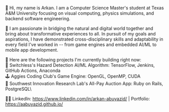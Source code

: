 👋 Hi, my name is Arkan. I am a Computer Science Master's student at Texas A&M University focusing on visual computing, physics simulations, and backend software engineering. 

💪 I am passionate in bridging the natural and digital world together and bring about transformative experiences to all. In pursuit of my goals and aspirations, I have demonstrated cross-disciplinary skills and adaptability in every field I've worked in -- from game engines and embedded AI/ML to mobile app development.

🔧 Here are the following projects I'm currently building right now:\
  🤖 Switchless's Hazard Detection AI/ML Algorithm: TensorFlow, Jenkins, GitHub Actions, Anaconda\
  🕹️ Aggies Coding Club's Game Engine: OpenGL, OpenMP, CUDA \
  💎 Southwest Innovation Research Lab's All-Pay Auction App: Ruby on Rails, PostgreSQL\
  
🧑‍💻 LinkedIn: https://www.linkedin.com/in/arkan-abuyazid/ | Portfolio: https://aabuyazid.github.io/
